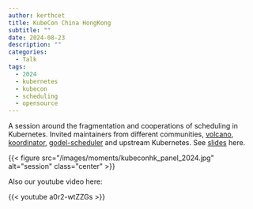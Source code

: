 ```yaml
---
author: kerthcet
title: KubeCon China HongKong
subtitle: ""
date: 2024-08-23
description: ""
categories:
  - Talk
tags:
  - 2024
  - kubernetes
  - kubecon
  - scheduling
  - opensource
---
```


A session around the fragmentation and cooperations of scheduling in Kubernetes. Invited maintainers from different communities, [volcano](https://github.com/volcano-sh/volcano), [koordinator](https://github.com/koordinator-sh/koordinator), [godel-scheduler](https://github.com/kubewharf/godel-scheduler) and upstream Kubernetes. See [slides](https://github.com/kerthcet/Slides/blob/main/year2024/kubecon-china/Panel_%20Fragmentation%20of%20the%20Scheduling%20in%20Kubernetes%20and%20Challenges%20for%20AI_ML%20Workloads.pptx.pdf) here.

{{< figure src="/images/moments/kubeconhk_panel_2024.jpg" alt="session" class="center" >}}

Also our youtube video here:

{{< youtube a0r2-wtZZGs >}}
